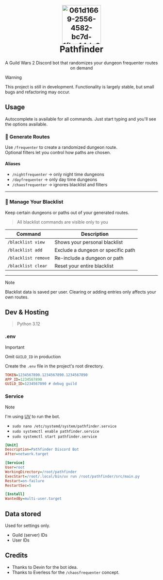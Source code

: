 <h1 align="center">
    <sub>
      <img width="128" height="128" alt="061d1669-2556-4582-bc7d-1fba44de2c12 (Custom)" src="https://github.com/user-attachments/assets/ec8e9d7e-08f6-443d-997f-f8bf9474990d" />
    </sub>
    <br>
    Pathfinder
</h1>

<p align="center">
  A Guild Wars 2 Discord bot that randomizes your dungeon frequenter routes on demand
</p>

> [!WARNING]
> This project is still in development. Functionality is largely stable, but small bugs and refactoring may occur.  

## Usage

Autocomplete is available for all commands. Just start typing and you'll see the options available.

### 🎲 Generate Routes

Use `/frequenter` to create a randomized dungeon route.  
Optional filters let you control how paths are chosen.

#### Aliases

- `/nightfrequenter` → only night time dungeons  
- `/dayfrequenter` → only day time dungeons  
- `/chaosfrequenter` → ignores blacklist and filters  

---

### 🚫 Manage Your Blacklist

Keep certain dungeons or paths out of your generated routes.

> All blacklist commands are visible only to you

| Command             | Description                        |
| ------------------- | ---------------------------------- |
| `/blacklist view`   | Shows your personal blacklist      |
| `/blacklist add`    | Exclude a dungeon or specific path |
| `/blacklist remove` | Re-include a dungeon or path       |
| `/blacklist clear`  | Reset your entire blacklist        |

---

> [!NOTE]
> Blacklist data is saved per user. Clearing or adding entries only affects your own routes.


## Dev & Hosting

> Python 3.12

### .env

>[!IMPORTANT]
> Omit `GUILD_ID` in production

Create the `.env` file in the project's root directory.

``` ini
TOKEN=1234567890.1234567890.1234567890
APP_ID=1234567890
GUILD_ID=1234567890 # debug guild
```

### Service

> [!NOTE]
> I'm using [UV](https://docs.astral.sh/uv/) to run the bot.

- `sudo nano /etc/systemd/system/pathfinder.service`
- `sudo systemctl enable pathfinder.service`
- `sudo systemctl start pathfinder.service`

``` ini
[Unit]
Description=Pathfinder Discord Bot
After=network.target

[Service]
User=root
WorkingDirectory=/root/pathfinder
ExecStart=/root/.local/bin/uv run /root/pathfinder/src/main.py
Restart=on-failure
RestartSec=5

[Install]
WantedBy=multi-user.target
```

## Data stored

Used for settings only.

- Guild (server) IDs
- User IDs

## Credits

- Thanks to Devin for the bot idea.
- Thanks to Everless for the `/chaosfrequenter` concept.
